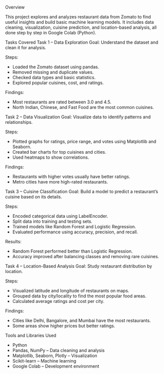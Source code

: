 Overview

This project explores and analyzes restaurant data from Zomato to find useful insights and build basic machine learning models.
It includes data cleaning, visualization, cuisine prediction, and location-based analysis, all done step by step in Google Colab (Python).

Tasks Covered
Task 1 – Data Exploration
Goal: Understand the dataset and clean it for analysis.

Steps:
* Loaded the Zomato dataset using pandas.
* Removed missing and duplicate values.
* Checked data types and basic statistics.
* Explored popular cuisines, cost, and ratings.

Findings:
* Most restaurants are rated between 3.0 and 4.5.
* North Indian, Chinese, and Fast Food are the most common cuisines.

Task 2 – Data Visualization
Goal: Visualize data to identify patterns and relationships.

Steps:
* Plotted graphs for ratings, price range, and votes using Matplotlib and Seaborn.
* Created bar charts for top cuisines and cities.
* Used heatmaps to show correlations.
  
Findings:
* Restaurants with higher votes usually have better ratings.
* Metro cities have more high-rated restaurants.

Task 3 – Cuisine Classification
Goal: Build a model to predict a restaurant’s cuisine based on its details.

Steps:
* Encoded categorical data using LabelEncoder.
* Split data into training and testing sets.
* Trained models like Random Forest and Logistic Regression.
* Evaluated performance using accuracy, precision, and recall.

Results:

* Random Forest performed better than Logistic Regression.
* Accuracy improved after balancing classes and removing rare cuisines.
  
Task 4 – Location-Based Analysis
Goal: Study restaurant distribution by location.

Steps:
* Visualized latitude and longitude of restaurants on maps.
* Grouped data by city/locality to find the most popular food areas.
* Calculated average ratings and cost per city.

Findings:
* Cities like Delhi, Bangalore, and Mumbai have the most restaurants.
* Some areas show higher prices but better ratings.
  
Tools and Libraries Used
* Python
* Pandas, NumPy – Data cleaning and analysis
* Matplotlib, Seaborn, Plotly – Visualization
* Scikit-learn – Machine learning
* Google Colab – Development environment
  
